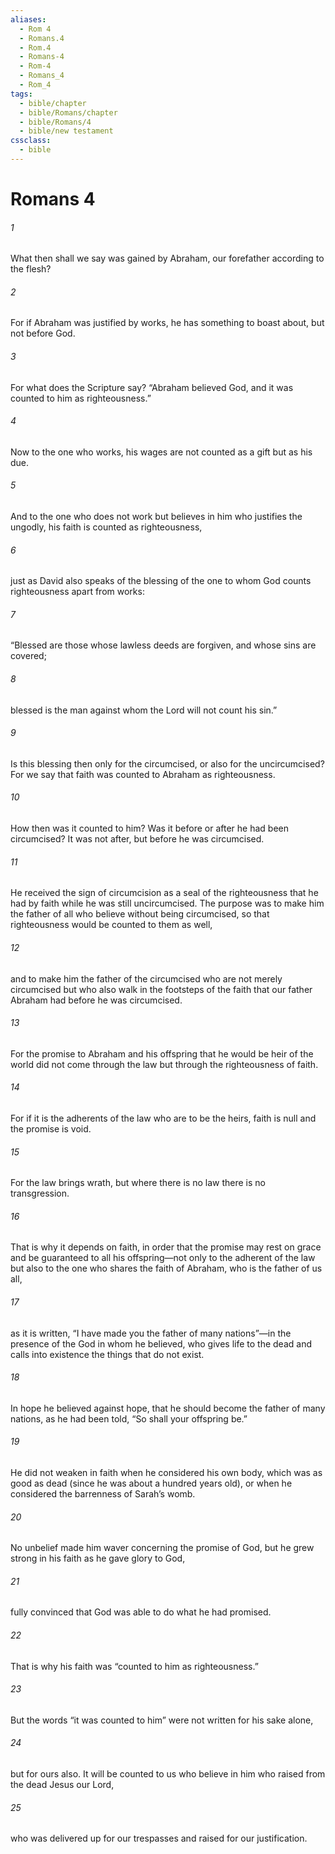 ```yaml
---
aliases:
  - Rom 4
  - Romans.4
  - Rom.4
  - Romans-4
  - Rom-4
  - Romans_4
  - Rom_4
tags:
  - bible/chapter
  - bible/Romans/chapter
  - bible/Romans/4
  - bible/new testament
cssclass:
  - bible
---
```


# Romans 4

###### 1
What then shall we say was gained by Abraham, our forefather according to the flesh?
###### 2
For if Abraham was justified by works, he has something to boast about, but not before God.
###### 3
For what does the Scripture say? “Abraham believed God, and it was counted to him as righteousness.”
###### 4
Now to the one who works, his wages are not counted as a gift but as his due.
###### 5
And to the one who does not work but believes in him who justifies the ungodly, his faith is counted as righteousness,
###### 6
just as David also speaks of the blessing of the one to whom God counts righteousness apart from works:
###### 7
“Blessed are those whose lawless deeds are forgiven, and whose sins are covered;
###### 8
blessed is the man against whom the Lord will not count his sin.”
###### 9
Is this blessing then only for the circumcised, or also for the uncircumcised? For we say that faith was counted to Abraham as righteousness.
###### 10
How then was it counted to him? Was it before or after he had been circumcised? It was not after, but before he was circumcised.
###### 11
He received the sign of circumcision as a seal of the righteousness that he had by faith while he was still uncircumcised. The purpose was to make him the father of all who believe without being circumcised, so that righteousness would be counted to them as well,
###### 12
and to make him the father of the circumcised who are not merely circumcised but who also walk in the footsteps of the faith that our father Abraham had before he was circumcised.
###### 13
For the promise to Abraham and his offspring that he would be heir of the world did not come through the law but through the righteousness of faith.
###### 14
For if it is the adherents of the law who are to be the heirs, faith is null and the promise is void.
###### 15
For the law brings wrath, but where there is no law there is no transgression.
###### 16
That is why it depends on faith, in order that the promise may rest on grace and be guaranteed to all his offspring—not only to the adherent of the law but also to the one who shares the faith of Abraham, who is the father of us all,
###### 17
as it is written, “I have made you the father of many nations”—in the presence of the God in whom he believed, who gives life to the dead and calls into existence the things that do not exist.
###### 18
In hope he believed against hope, that he should become the father of many nations, as he had been told, “So shall your offspring be.”
###### 19
He did not weaken in faith when he considered his own body, which was as good as dead (since he was about a hundred years old), or when he considered the barrenness of Sarah’s womb.
###### 20
No unbelief made him waver concerning the promise of God, but he grew strong in his faith as he gave glory to God,
###### 21
fully convinced that God was able to do what he had promised.
###### 22
That is why his faith was “counted to him as righteousness.”
###### 23
But the words “it was counted to him” were not written for his sake alone,
###### 24
but for ours also. It will be counted to us who believe in him who raised from the dead Jesus our Lord,
###### 25
who was delivered up for our trespasses and raised for our justification.


